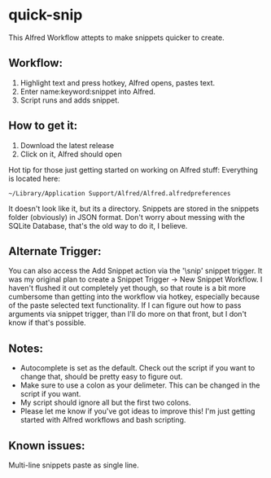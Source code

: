 # quick-snip
This Alfred Workflow attepts to make snippets quicker to create.


## Workflow:
1. Highlight text and press hotkey, Alfred opens, pastes text.
2. Enter name:keyword:snippet into Alfred.
3. Script runs and adds snippet.

## How to get it:
1. Download the latest release
2. Click on it, Alfred should open

Hot tip for those just getting started on working on Alfred stuff:
Everything is located here:  

    ~/Library/Application Support/Alfred/Alfred.alfredpreferences
It doesn't look like it, but its a directory. Snippets are stored in the
snippets folder (obviously) in JSON format. Don't worry about messing with
the SQLite Database, that's the old way to do it, I believe.

## Alternate Trigger:
You can also access the Add Snippet action via the '\\snip' snippet trigger.
It was my original plan to create a Snippet Trigger -> New Snippet Workflow. 
I haven't flushed it out completely yet though, so that route is a bit more 
cumbersome than getting into the workflow via hotkey, especially because of 
the paste selected text functionality. If I can figure out how to pass 
arguments via snippet trigger, than I'll do more on that front, but I don't 
know if that's possible.

## Notes:
- Autocomplete is set as the default. Check out the script if you want to 
change that, should be pretty easy to figure out.
- Make sure to use a colon as your delimeter. This can be changed in the script if you want.
- My script should ignore all but the first two colons.
- Please let me know if you've got ideas to improve this! I'm just getting
started with Alfred workflows and bash scripting.

## Known issues:
Multi-line snippets paste as single line.

